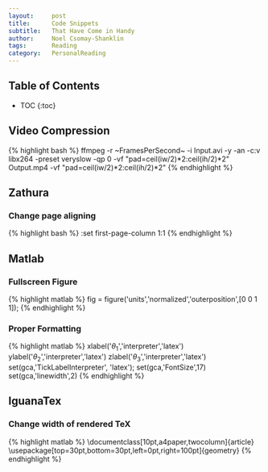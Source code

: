 ```yaml
---
layout:     post
title:		Code Snippets
subtitle:   That Have Come in Handy
author:     Noel Csomay-Shanklin
tags: 		Reading
category:   PersonalReading
---
```

## Table of Contents
* TOC
{:toc}

## Video Compression
{% highlight bash %}
ffmpeg -r ~FramesPerSecond~ -i Input.avi -y -an -c:v libx264 -preset veryslow -qp 0 -vf "pad=ceil(iw/2)*2:ceil(ih/2)*2" Output.mp4 -vf "pad=ceil(iw/2)*2:ceil(ih/2)*2"
{% endhighlight %}

## Zathura
### Change page aligning
{% highlight bash %}
:set first-page-column 1:1
{% endhighlight %}

## Matlab
### Fullscreen Figure
{% highlight matlab %}
fig = figure('units','normalized','outerposition',[0 0 1 1]);
{% endhighlight %}

### Proper Formatting
{% highlight matlab %}
xlabel('$\theta_1$','interpreter','latex')
ylabel('$\theta_2$','interpreter','latex')
zlabel('$\theta_3$','interpreter','latex')
set(gca,'TickLabelInterpreter', 'latex');
set(gca,'FontSize',17)
set(gca,'linewidth',2)
{% endhighlight %}

## IguanaTex
### Change width of rendered TeX
{% highlight matlab %}
\documentclass[10pt,a4paper,twocolumn]{article}
\usepackage[top=30pt,bottom=30pt,left=0pt,right=100pt]{geometry}
{% endhighlight %}